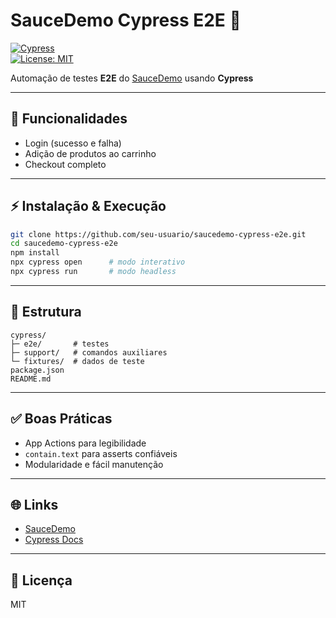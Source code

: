 # SauceDemo Cypress E2E 🚀

[![Cypress](https://img.shields.io/badge/Cypress-E2E-blue)](https://www.cypress.io/)  
[![License: MIT](https://img.shields.io/badge/License-MIT-green)](LICENSE)

Automação de testes **E2E** do [SauceDemo](https://www.saucedemo.com/) usando **Cypress**

---

## 🔹 Funcionalidades

- Login (sucesso e falha)  
- Adição de produtos ao carrinho  
- Checkout completo  

---

## ⚡ Instalação & Execução

```bash
git clone https://github.com/seu-usuario/saucedemo-cypress-e2e.git
cd saucedemo-cypress-e2e
npm install
npx cypress open      # modo interativo
npx cypress run       # modo headless
```

---

## 📂 Estrutura

```
cypress/
├─ e2e/       # testes
├─ support/   # comandos auxiliares
└─ fixtures/  # dados de teste
package.json
README.md
```

---

## ✅ Boas Práticas

- App Actions para legibilidade  
- `contain.text` para asserts confiáveis  
- Modularidade e fácil manutenção

---

## 🌐 Links

- [SauceDemo](https://www.saucedemo.com/)  
- [Cypress Docs](https://docs.cypress.io/)  

---

## 📄 Licença

MIT

